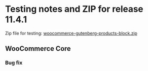 # Testing notes and ZIP for release 11.4.1

Zip file for testing: [woocommerce-gutenberg-products-block.zip](https://github.com/woocommerce/woocommerce-blocks/)

## WooCommerce Core

### Bug fix
